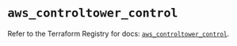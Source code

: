 # `aws_controltower_control`

Refer to the Terraform Registry for docs: [`aws_controltower_control`](https://registry.terraform.io/providers/hashicorp/aws/5.34.0/docs/resources/controltower_control).
